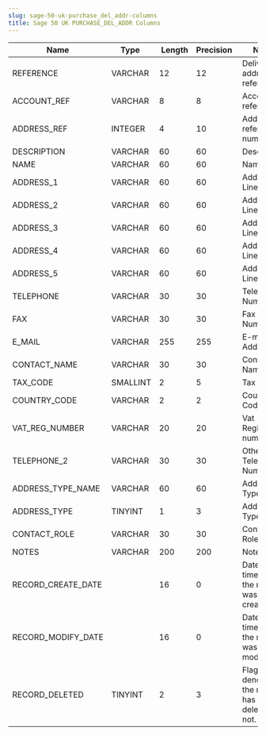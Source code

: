 ```yaml
---
slug: sage-50-uk-purchase_del_addr-columns
title: Sage 50 UK PURCHASE_DEL_ADDR Columns
---
```

| Name | Type  |  Length | Precision  |  Notes  | Example |
| --- | --- | --- | --- | --- | --- |
| REFERENCE | VARCHAR | 12 | 12 | Delivery address reference | CON001  0001 |
| ACCOUNT_REF | VARCHAR | 8 | 8 | Account reference | CON001 |
| ADDRESS_REF | INTEGER | 4 | 10 | Address reference number | 1 |
| DESCRIPTION | VARCHAR | 60 | 60 | Description | Head Office |
| NAME | VARCHAR | 60 | 60 | Name | Concept Stationery Supplies |
| ADDRESS_1 | VARCHAR | 60 | 60 | Address Line 1 | 66 New Street |
| ADDRESS_2 | VARCHAR | 60 | 60 | Address Line 2 | Ridgeway |
| ADDRESS_3 | VARCHAR | 60 | 60 | Address Line 3 | Newcastle Upon Tyne |
| ADDRESS_4 | VARCHAR | 60 | 60 | Address Line 4 |  |
| ADDRESS_5 | VARCHAR | 60 | 60 | Address Line 5 | NE1 4GF |
| TELEPHONE | VARCHAR | 30 | 30 | Telephone Number | 0191 643 4343 |
| FAX | VARCHAR | 30 | 30 | Fax Number | 0191 643 4344 |
| E_MAIL | VARCHAR | 255 | 255 | E-mail Address | markramsey@conceptss.co.uk |
| CONTACT_NAME | VARCHAR | 30 | 30 | Contact Name | Mark Ramsey |
| TAX_CODE | SMALLINT | 2 | 5 | Tax code | 1 |
| COUNTRY_CODE | VARCHAR | 2 | 2 | Country Code | GB |
| VAT_REG_NUMBER | VARCHAR | 20 | 20 | Vat Registration number |  |
| TELEPHONE_2 | VARCHAR | 30 | 30 | Other Telephone Number |  |
| ADDRESS_TYPE_NAME | VARCHAR | 60 | 60 | Address Type | Delivery |
| ADDRESS_TYPE | TINYINT | 1 | 3 | Address Type | 0 |
| CONTACT_ROLE | VARCHAR | 30 | 30 | Contact Role |  |
| NOTES | VARCHAR | 200 | 200 | Notes |  |
| RECORD_CREATE_DATE |  | 16 | 0 | Date and time when the record was created. | 06/02/2013 10:15:02 |
| RECORD_MODIFY_DATE |  | 16 | 0 | Date and time when the record was modified. | 04/08/2017 14:18:49 |
| RECORD_DELETED | TINYINT | 2 | 3 | Flag denoting if the record has been deleted or not. | 0 |
